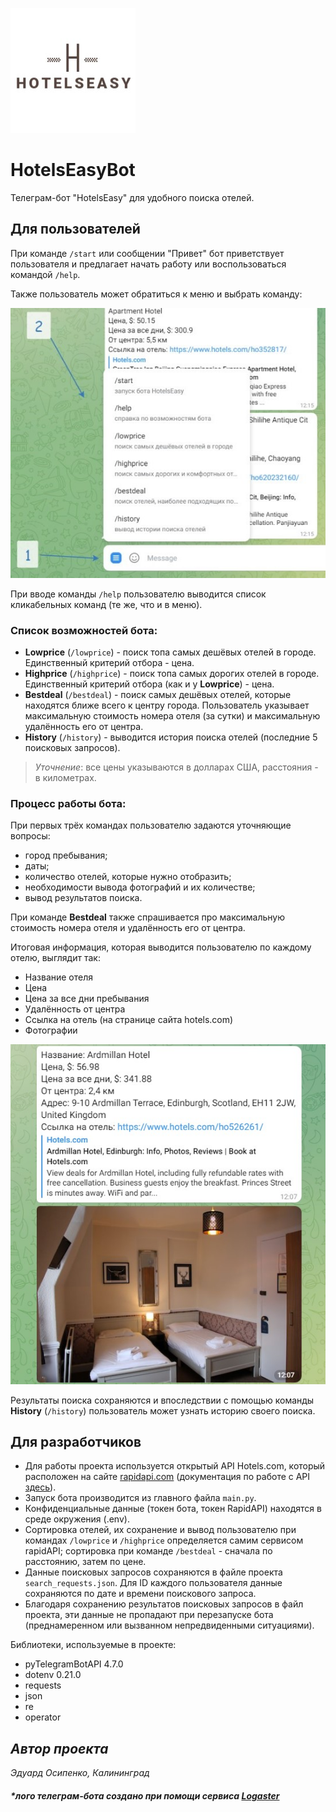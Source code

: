 ![logo](images\logo.jpg)
# **HotelsEasyBot**
Телеграм-бот "HotelsEasy" для удобного поиска отелей.

## **Для пользователей**
При команде `/start` или сообщении "Привет" бот приветствует пользователя и предлагает начать работу или воспользоваться командой `/help`.

Также пользователь может обратиться к меню и выбрать команду:

![screenshot_1](images\screenshot_1.jpg)

При вводе команды `/help` пользователю выводится список кликабельных команд (те же, что и в меню).

### **Список возможностей бота**:
- **Lowprice** (`/lowprice`) - поиск топа самых дешёвых отелей в городе. Единственный критерий отбора - цена.
- **Highprice** (`/highprice`) - поиск топа самых дорогих отелей в городе. Единственный критерий отбора (как и у **Lowprice**) - цена.
- **Bestdeal** (`/bestdeal`) - поиск самых дешёвых отелей, которые находятся ближе всего к центру города. Пользователь указывает максимальную стоимость номера отеля (за сутки) и максимальную удалённость его от центра.
- **History** (`/history`) - выводится история поиска отелей (последние 5 поисковых запросов).

>*Уточнение*: все цены указываются в долларах США, расстояния - в километрах.

### **Процесс работы бота**:
При первых трёх командах пользователю задаются уточняющие вопросы: 
- город пребывания;
- даты;
- количество отелей, которые нужно отобразить;
- необходимости вывода фотографий и их количестве;
- вывод результатов поиска.

При команде **Bestdeal** также спрашивается про максимальную стоимость номера отеля и удалённость его от центра.

Итоговая информация, которая выводится пользователю по каждому отелю, выглядит так:
- Название отеля
- Цена
- Цена за все дни пребывания
- Удалённость от центра
- Ссылка на отель (на странице сайта hotels.com)
- Фотографии

![screenshot_2](images/screenshot_2.jpg)

Результаты поиска сохраняются и впоследствии с помощью команды **History** (`/history`) пользователь может узнать историю своего поиска.

## **Для разработчиков**
- Для работы проекта используется открытый API Hotels.com, который расположен на
сайте [rapidapi.com](https://rapidapi.com/ru/hub) (документация по работе с API [здесь](https://rapidapi.com/ru/apidojo/api/hotels4/)).
- Запуск бота производится из главного файла `main.py`.
- Конфиденциальные данные (токен бота, токен RapidAPI) находятся в среде окружения (.env).
- Сортировка отелей, их сохранение и вывод пользователю при командах `/lowprice` и `/highprice` определяется самим сервисом rapidAPI; сортировка при команде `/bestdeal` - сначала по расстоянию, затем по цене.
- Данные поисковых запросов сохраняются в файле проекта `search_requests.json`. Для ID каждого пользователя данные сохраняются по дате и времени поискового запроса.
- Благодаря сохранению результатов поисковых запросов в файл проекта, эти данные не пропадают при перезапуске бота (преднамеренном или вызванном непредвиденными ситуациями).

Библиотеки, используемые в проекте:
- pyTelegramBotAPI 4.7.0
- dotenv 0.21.0
- requests
- json
- re
- operator


## *Автор проекта*
*Эдуард Осипенко, Калининград*

##### **лого телеграм-бота создано при помощи сервиса [Logaster](https://www.logaster.ru/)*
